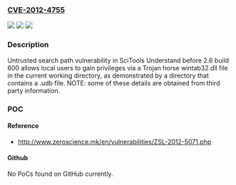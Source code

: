### [CVE-2012-4755](https://cve.mitre.org/cgi-bin/cvename.cgi?name=CVE-2012-4755)
![](https://img.shields.io/static/v1?label=Product&message=n%2Fa&color=blue)
![](https://img.shields.io/static/v1?label=Version&message=n%2Fa&color=blue)
![](https://img.shields.io/static/v1?label=Vulnerability&message=n%2Fa&color=brighgreen)

### Description

Untrusted search path vulnerability in SciTools Understand before 2.6 build 600 allows local users to gain privileges via a Trojan horse wintab32.dll file in the current working directory, as demonstrated by a directory that contains a .udb file.  NOTE: some of these details are obtained from third party information.

### POC

#### Reference
- http://www.zeroscience.mk/en/vulnerabilities/ZSL-2012-5071.php

#### Github
No PoCs found on GitHub currently.

